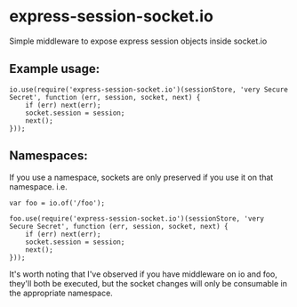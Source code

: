 # express-session-socket.io

Simple middleware to expose express session objects inside socket.io

## Example usage:
```
io.use(require('express-session-socket.io')(sessionStore, 'very Secure Secret', function (err, session, socket, next) {
    if (err) next(err);
    socket.session = session;
    next();
}));
```

## Namespaces: 
If you use a namespace, sockets are only preserved if you use it on that namespace. i.e.
```
var foo = io.of('/foo');

foo.use(require('express-session-socket.io')(sessionStore, 'very Secure Secret', function (err, session, socket, next) {
    if (err) next(err);
    socket.session = session;
    next();
}));
```

It's worth noting that I've observed if you have middleware on io and foo, they'll both be executed, but the socket changes will only be consumable in the appropriate namespace.
